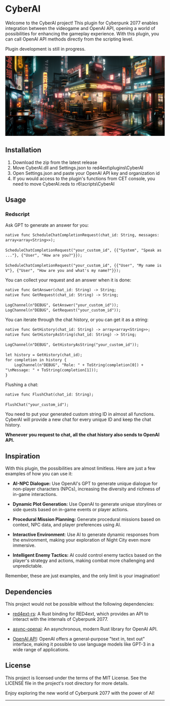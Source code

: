 # CyberAI

Welcome to the CyberAI project! This plugin for Cyberpunk 2077 enables integration between the videogame and OpenAI API, opening a world of possibilities for enhancing the gameplay experience. With this plugin, you can call OpenAI API methods directly from the scripting level.

Plugin development is still in progress.

![bg](bg.png)

## Installation
1. Download the zip from the latest release
2. Move CyberAI.dll and Settings.json to red4ext\plugins\CyberAI
3. Open Settings.json and paste your OpenAI API key and organization id
4. If you would access to the plugin's functions from CET console, you need to move CyberAI.reds to r6\scripts\CyberAI

## Usage

### Redscript

Ask GPT to generate an answer for you:
```
native func ScheduleChatCompletionRequest(chat_id: String, messages: array<array<String>>);

ScheduleChatCompletionRequest("your_custom_id", {{"System", "Speak as ..."}, {"User", "How are you?"}});

ScheduleChatCompletionRequest("your_custom_id", {{"User", "My name is V"}, {"User", "How are you and what's my name?"}});
```

You can collect your request and an answer when it is done:
```
native func GetAnswer(chat_id: String) -> String;
native func GetRequest(chat_id: String) -> String;

LogChannel(n"DEBUG", GetAnswer("your_custom_id"));
LogChannel(n"DEBUG", GetRequest("your_custom_id"));
```

You can iterate through the chat history, or you can get it as a string:
```
native func GetHistory(chat_id: String) -> array<array<String>>;
native func GetHistoryAsString(chat_id: String) -> String;

LogChannel(n"DEBUG", GetHistoryAsString("your_custom_id"));

let history = GetHistory(chat_id);
for completion in history {
    LogChannel(n"DEBUG", "Role: " + ToString(completion[0]) + "\nMessage: " + ToString(completion[1]));
}
```

Flushing a chat:
```
native func FlushChat(chat_id: String);

FlushChat("your_custom_id");
```

You need to put your generated custom string ID in almost all functions. CyberAI will provide a new chat for every unique ID and keep the chat history. 

<b>Whenever you request to chat, all the chat history also sends to OpenAI API.</b>

## Inspiration

With this plugin, the possibilities are almost limitless. Here are just a few examples of how you can use it:

- **AI-NPC Dialogue:** Use OpenAI's GPT to generate unique dialogue for non-player characters (NPCs), increasing the diversity and richness of in-game interactions.

- **Dynamic Plot Generation:** Use OpenAI to generate unique storylines or side quests based on in-game events or player actions.

- **Procedural Mission Planning:** Generate procedural missions based on context, NPC data, and player preferences using AI.

- **Interactive Environment**: Use AI to generate dynamic responses from the environment, making your exploration of Night City even more immersive.

- **Intelligent Enemy Tactics:** AI could control enemy tactics based on the player's strategy and actions, making combat more challenging and unpredictable.

Remember, these are just examples, and the only limit is your imagination!

## Dependencies

This project would not be possible without the following dependencies:

- [red4ext-rs](https://github.com/jac3km4/red4ext-rs): A Rust binding for RED4ext, which provides an API to interact with the internals of Cyberpunk 2077.

- [async-openai](https://github.com/64bit/async-openai): An asynchronous, modern Rust library for OpenAI API.

- [OpenAI API](https://openai.com/blog/openai-api): OpenAI offers a general-purpose "text in, text out" interface, making it possible to use language models like GPT-3 in a wide range of applications.

## License

This project is licensed under the terms of the MIT License. See the LICENSE file in the project's root directory for more details.

Enjoy exploring the new world of Cyberpunk 2077 with the power of AI!

---
